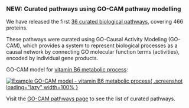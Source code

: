 ### NEW: Curated pathways using GO-CAM pathway modelling
<!-- pombase_flags: frontpage -->
<!-- newsfeed_thumbnail: pombase-logo-32x32px.png -->

We have released the first [36 curated biological pathways](/documentation/go-cam-pathway-models),
covering 466 proteins.

These pathways were curated using GO-Causal Activity Modeling
(GO-CAM), which provides a system to represent biological processes as
a causal network by connecting GO molecular function terms
(activities), encoded by individual gene products.  

GO-CAM model for [vitamin B6 metabolic process](/gocam/docs/66c7d41500001171):

[![Example GO-CAM model - vitamin B6 metabolic process](assets/newsfeed/go-cam_vitamin_B6_metabolic_process.png){ .screenshot loading="lazy" width=100% }](assets/newsfeed/go-cam_vitamin_B6_metabolic_process.png)

Visit the [GO-CAM pathways page](https://www.pombase.org/documentation/go-cam-pathway-models)
to see the list of curated pathways.
